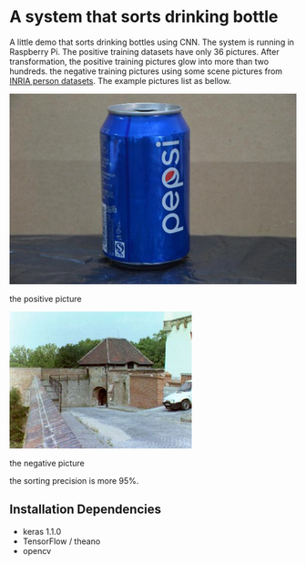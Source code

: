 # A system that sorts drinking bottle

A little demo that sorts drinking bottles using CNN. The system is running in Raspberry Pi. The positive training datasets have only 36 pictures. After transformation, the positive training pictures  glow into more than two  hundreds. the negative training pictures using some scene pictures from  [INRIA person datasets](http://pascal.inrialpes.fr/data/human/). The example pictures list as bellow.

 ![](dataset/train/DSC_8960.JPG)

the positive picture 

![](dataset/00000003a.png)

the negative picture 

the sorting precision is more 95%.

## Installation Dependencies  

* keras 1.1.0
* TensorFlow / theano
* opencv



